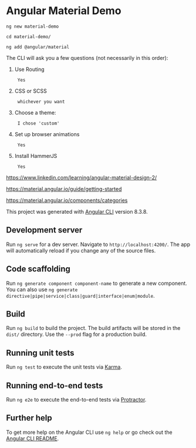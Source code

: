 # Angular Material Demo

`ng new material-demo`

`cd material-demo/`

`ng add @angular/material`

The CLI will ask you a few questions (not necessarily in this order):

1. Use Routing

        Yes
        
2. CSS or SCSS

        whichever you want        

3. Choose a theme: 

        I chose 'custom'

4. Set up browser animations
        
        Yes

5. Install HammerJS

        Yes
        

https://www.linkedin.com/learning/angular-material-design-2/
        
https://material.angular.io/guide/getting-started     

https://material.angular.io/components/categories



   

This project was generated with [Angular CLI](https://github.com/angular/angular-cli) version 8.3.8.

## Development server

Run `ng serve` for a dev server. Navigate to `http://localhost:4200/`. The app will automatically reload if you change any of the source files.

## Code scaffolding

Run `ng generate component component-name` to generate a new component. You can also use `ng generate directive|pipe|service|class|guard|interface|enum|module`.

## Build

Run `ng build` to build the project. The build artifacts will be stored in the `dist/` directory. Use the `--prod` flag for a production build.

## Running unit tests

Run `ng test` to execute the unit tests via [Karma](https://karma-runner.github.io).

## Running end-to-end tests

Run `ng e2e` to execute the end-to-end tests via [Protractor](http://www.protractortest.org/).

## Further help

To get more help on the Angular CLI use `ng help` or go check out the [Angular CLI README](https://github.com/angular/angular-cli/blob/master/README.md).
